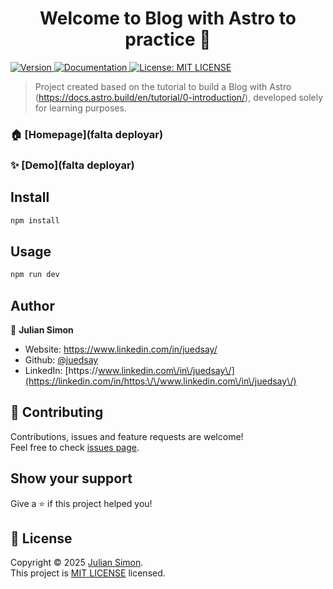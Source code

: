 <h1 align="center">Welcome to Blog with Astro to practice 👋</h1>
<p>
  <a href="https://www.npmjs.com/package/Blog with Astro to practice" target="_blank">
    <img alt="Version" src="https://img.shields.io/npm/v/Blog with Astro to practice.svg">
  </a>
  <a href="https://docs.astro.build/en/tutorial/0-introduction/" target="_blank">
    <img alt="Documentation" src="https://img.shields.io/badge/documentation-yes-brightgreen.svg" />
  </a>
  <a href="https://github.com/juedsay/blog-astro-practice/blob/main/LICENSE" target="_blank">
    <img alt="License: MIT LICENSE" src="https://img.shields.io/badge/License-MIT LICENSE-yellow.svg" />
  </a>
</p>

> Project created based on the tutorial to build a Blog with Astro (https://docs.astro.build/en/tutorial/0-introduction/), developed solely for learning purposes.

### 🏠 [Homepage](falta deployar)

### ✨ [Demo](falta deployar)

## Install

```sh
npm install
```

## Usage

```sh
npm run dev
```

## Author

👤 **Julian Simon**

* Website: https://www.linkedin.com/in/juedsay/
* Github: [@juedsay](https://github.com/juedsay)
* LinkedIn: [https:\/\/www.linkedin.com\/in\/juedsay\/](https://linkedin.com/in/https:\/\/www.linkedin.com\/in\/juedsay\/)

## 🤝 Contributing

Contributions, issues and feature requests are welcome!<br />Feel free to check [issues page](https://github.com/juedsay/blog-astro-practice/issues). 

## Show your support

Give a ⭐️ if this project helped you!

## 📝 License

Copyright © 2025 [Julian Simon](https://github.com/juedsay).<br />
This project is [MIT LICENSE](https://github.com/juedsay/blog-astro-practice/blob/main/LICENSE) licensed.
